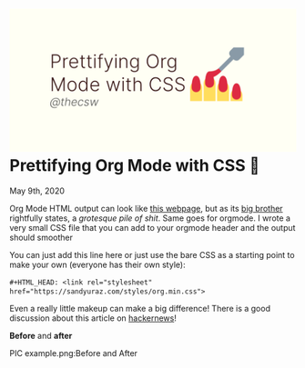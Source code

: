 ![preview](./preview.png)
Prettifying Org Mode with CSS 💅
===============================

May 9th, 2020

Org Mode HTML output can look like [this
webpage](https://motherfuckingwebsite.com/), but as its [big
brother](http://bettermotherfuckingwebsite.com/) rightfully states, a
*grotesque pile of shit*. Same goes for orgmode. I wrote a very small
CSS file that you can add to your orgmode header and the output should
smoother

You can just add this line here or just use the bare CSS as a starting
point to make your own (everyone has their own style):

``` {.org}
#+HTML_HEAD: <link rel="stylesheet" href="https://sandyuraz.com/styles/org.min.css">
```

Even a really little makeup can make a big difference! There is a good
discussion about this article on
[hackernews](https://news.ycombinator.com/item?id=23130104)!

**Before** and **after**

PIC example.png:Before and After
